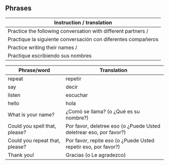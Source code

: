 ## Phrases

|Instruction / translation |
| ---- |
| Practice  the following conversation with different  partners /  
  Practique la  siguiente conversación con  diferentes compañeros |
| Practice writing their names /  
  Practique escribiendo sus nombres |

|Phrase/word | Translation |
|-------|-------------|
|repeat| repetir |
|say| decir |
|listen| escuchar |
|hello| hola |
|What is your name?| ¿Comó se llama? (o ¿Qué es su nombre?) |
|Could you spell that, please? | Por favor, deletree eso (o ¿Puede Usted deletrear eso, por favor?) |
|Could you repeat that, please? | Por favor, repite eso (o ¿Puede Usted repetir eso, por favor?) |
|Thank you! | Gracias (o Le agradezco) |

